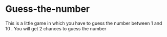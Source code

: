 # Guess-the-number
This is a little game in which you have to guess the number between 1 and 10 .
You will get 2 chances to guess the number
